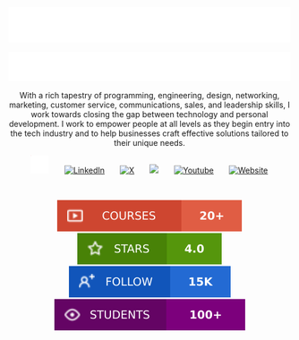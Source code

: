 
<p align="center">
  <a href="https://github.com/angelngele">
  <img src="./images/name.svg" alt="Angel Ngele" /></a> 
</p>

<p align="center">
  <a href="https://github.com/angelngele">
    <img src="./images/edit.svg" /></a>
</p>

<p align="center">
With a rich tapestry of programming, engineering, design, networking, marketing, customer service, communications, sales, and leadership skills, I work towards closing the gap between technology and personal development. I work to empower people at all levels as they begin entry into the tech industry and to help businesses craft effective solutions tailored to their unique needs.
</p>

<!-- Social icons section -->
<p align="center">
  <a href="https://www.instagram.com/theangelngele"><img width="32px" alt="Instagram" title="Instagram" src="./images/instagram.svg"/></a>
  &#8287;&#8287;&#8287;&#8287;&#8287;
  <a href="https://www.linkedin.com/in/theangelngele/"><img width="32px" alt="LinkedIn" title="LinkedIn" src="https://i.imgur.com/yRpa1dQ.png"/></a>
  &#8287;&#8287;&#8287;&#8287;&#8287;
  <a href="https://x.com/theangelngele"><img width="32px" alt="X" title="X" src="https://i.imgur.com/AixJgnm.png"/></a>
  &#8287;&#8287;&#8287;&#8287;&#8287;
  <a href="https://bit.ly/thesearchover" alt="Discord" title="SearchOver Discord Community"><img width="32px" src="https://i.imgur.com/OViZO8J.png"/></a>
  &#8287;&#8287;&#8287;&#8287;&#8287;
  <a href="https://www.youtube.com/@theangelngele"><img width="32px" alt="Youtube" title="Youtube" src="https://i.imgur.com/qiXu7b2.png"></a>
  &#8287;&#8287;&#8287;&#8287;&#8287;
  <a href="https://angelngele.github.io/theangelngele/"><img width="32px" alt="Website" title="Portfolio" src="https://i.imgur.com/PpLeD3K.png"/>
</p>

<br/>


<p align="center">
  <a href="https://instagram.com/search.ove">
    <img alt="courses" title="Explore now" src="./images/course.svg"/></a>
  <!-- <a href="https://www.youtube.com/c/DevProTips">
    <img alt="youtube views" title="YouTube views" src="https://freshidea.com/jonah/app/youtube-stats-badges/view-count-badge.php"/></a>  -->
  <a href="https://www.linkedin.com/in/theangelngele">
    <img alt="testimonials" title="Total stars on courses" src="./images/testimonials.svg"/></a>
  <a href="https://linktr.ee/theangelngele">
    <img alt="total social medias" title="Follow me on my socials" src="./images/follow.svg"/></a>
  <a href="https://www.youtube.com/@theangelngele">
    <img alt="students" title="students" src="./images/students.svg"/></a>
</p>

<br/>

